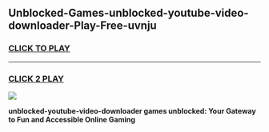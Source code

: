 
## Unblocked-Games-unblocked-youtube-video-downloader-Play-Free-uvnju
<h3>
<a href="https://premium76.site?title=unblocked-youtube-video-downloader&ref=20M">CLICK TO PLAY</a></h3>
<hr>

<h3>
<a href="https://premium76.site?title=unblocked-youtube-video-downloader&ref=20M">CLICK 2 PLAY</a>
  
</h3>

<a href="https://premium76.site?title=unblocked-youtube-video-downloader&ref=19M"><img src="https://clearcache.store/games.png"></a>


**unblocked-youtube-video-downloader games unblocked: Your Gateway to Fun and Accessible Online Gaming**
